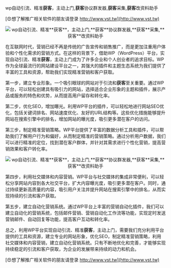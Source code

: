wp自动引流、精准**获客**，主动上门,**获客**协议群发器,**获客**采集,**获客**改资料助手

[😍想了解推广相关软件的朋友请登录 http://www.vst.tw](http://www.vst.tw)

 <center><img src="https://vst.tw/MP4/tuiguang/png/3.png" alt="wp自动引流、精准**获客**，主动上门,**获客**协议群发器,**获客**采集,**获客**改资料助手"></center>

在互联网时代，营销已经不再是传统的广告宣传和销售推广，而是更加注重用户体验和个性化需求的营销方式。在这样的背景下，借助WP（WordPress）平台，实现自动引流、精准**获客**，主动上门成为了许多企业和个人创业者的追求目标。WP作为全球最流行的网站建设平台之一，其强大的插件和主题生态系统为我们提供了丰富的工具和资源，帮助我们实现精准营销和客户获取。

第一步，建立专业形象。一个吸引眼球的网站对于引流和**获客**至关重要。通过WP平台，可以轻松创建具有吸引力的网站，选择适合企业形象的主题和插件，展示产品或服务的特色和优势，从而提高用户留存和转化率。

第二步，优化SEO，增加曝光。利用WP平台的插件，可以轻松地进行网站SEO优化，包括关键词排名、网站速度优化、友好的URL结构等。这些优化措施能够提升网站在搜索引擎中的排名，增加网站的曝光度，吸引更多潜在客户的访问。

第三步，制定精准营销策略。WP平台提供了丰富的数据分析工具和插件，可以帮助我们了解用户行为和偏好，从而制定精准的营销策略。通过分析用户数据，我们可以进行精准的定位，找到潜在客户群体，并针对其需求进行个性化营销，提高营销效果和客户转化率。

 <center><img src="https://vst.tw/MP4/tuiguang/png/0.png" alt="wp自动引流、精准**获客**，主动上门,**获客**协议群发器,**获客**采集,**获客**改资料助手"></center>

第四步，利用社交媒体和内容营销。WP平台与社交媒体的集成非常便利，可以轻松分享网站内容到各大社交平台，扩大内容曝光度，吸引更多潜在客户。同时，通过持续更新高质量的内容，吸引用户关注并提升网站在搜索引擎中的排名，从而实现持续的引流和客户获取。

第五步，建立自动化营销系统。通过WP平台上丰富的营销自动化插件，我们可以建立自动化的营销系统，包括邮件营销、营销自动化工作流等功能，实现定时发送营销邮件、自动回复等功能，提高客户互动和转化率。

总之，利用WP平台实现自动引流、精准**获客**，主动上门，需要我们充分利用平台提供的工具和资源，建立专业的网站形象，优化SEO，制定精准营销策略，利用社交媒体和内容营销，建立自动化营销系统。只有不断地优化和完善，才能够实现持续稳定的引流和客户获取，为企业的发展带来持续的动力和机会。

[😍想了解推广相关软件的朋友请登录 http://www.vst.tw](http://www.vst.tw)



